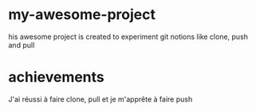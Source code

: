 # my-awesome-project

his awesome project is created to experiment git notions like clone, push and pull

# achievements

J'ai réussi à faire clone, pull et je m'apprête à faire push
